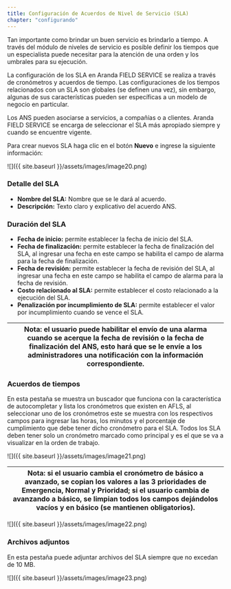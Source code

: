 ```yaml
---
title: Configuración de Acuerdos de Nivel de Servicio (SLA)
chapter: "configurando"
---
```


Tan importante como brindar un buen servicio es brindarlo a tiempo. A través del módulo de niveles de servicio es posible definir los tiempos que un especialista puede necesitar para la atención de una orden y los umbrales para su ejecución.

La configuración de los SLA en Aranda FIELD SERVICE se realiza a través de cronómetros y acuerdos de tiempo. Las configuraciones de los tiempos relacionados con un SLA son globales (se definen una vez), sin embargo, algunas de sus características pueden ser específicas a un modelo de negocio en particular.

Los ANS pueden asociarse a servicios, a compañías o a clientes. Aranda FIELD SERVICE se encarga de seleccionar el SLA más apropiado siempre y cuando se encuentre vigente.

Para crear nuevos SLA haga clic en el botón **Nuevo** e ingrese la siguiente información:

![]({{ site.baseurl }}/assets/images/image20.png)


### **Detalle del SLA**

*   **Nombre del SLA:** Nombre que se le dará al acuerdo.
*   **Descripción:** Texto claro y explicativo del acuerdo ANS.

### **Duración del SLA**

*   **Fecha de inicio:** permite establecer la fecha de inicio del SLA.
*   **Fecha de finalización:** permite establecer la fecha de finalización del SLA, al ingresar una fecha en este campo se habilita el campo de alarma para la fecha de finalización.
*   **Fecha de revisión:** permite establecer la fecha de revisión del SLA, al ingresar una fecha en este campo se habilita el campo de alarma para la fecha de revisión.
*   **Costo relacionado al SLA:** permite establecer el costo relacionado a la ejecución del SLA.
*   **Penalización por incumplimiento de SLA:** permite establecer el valor por incumplimiento cuando se vence el SLA.

| **Nota**: el usuario puede habilitar el envío de una alarma cuando se acerque la fecha de revisión o la fecha de finalización del ANS, esto hará que se le envíe a los administradores una notificación con la información correspondiente. |
| --- |

### **Acuerdos de tiempos**

En esta pestaña se muestra un buscador que funciona con la característica de autocompletar y lista los cronómetros que existen en AFLS, al seleccionar uno de los cronómetros este se muestra con los respectivos campos para ingresar las horas, los minutos y el porcentaje de cumplimiento que debe tener dicho cronómetro para el SLA. Todos los SLA deben tener solo un cronómetro marcado como principal y es el que se va a visualizar en la orden de trabajo.

![]({{ site.baseurl }}/assets/images/image21.png)

| **Nota**: si el usuario cambia el cronómetro de básico a avanzado, se copian los valores a las 3 prioridades de **Emergencia**, **Normal** y **Prioridad**; si el usuario cambia de avanzando a básico, se limpian todos los campos dejándolos vacíos y en básico (se mantienen obligatorios). |
| --- |

![]({{ site.baseurl }}/assets/images/image22.png)

### **Archivos adjuntos**

En esta pestaña puede adjuntar archivos del SLA siempre que no excedan de 10 MB.

![]({{ site.baseurl }}/assets/images/image23.png)
